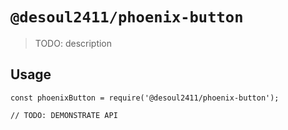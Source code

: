 # `@desoul2411/phoenix-button`

> TODO: description

## Usage

```
const phoenixButton = require('@desoul2411/phoenix-button');

// TODO: DEMONSTRATE API
```
